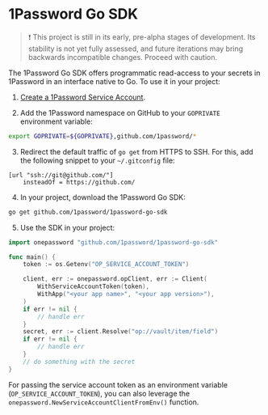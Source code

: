 # 1Password Go SDK

> ❗ This project is still in its early, pre-alpha stages of development. Its stability is not yet fully assessed, and future iterations may bring backwards incompatible changes. Proceed with caution.

The 1Password Go SDK offers programmatic read-access to your secrets in 1Password in an interface native to Go. To use it in your project:

1. [Create a 1Password Service Account](https://developer.1password.com/docs/service-accounts/get-started/#create-a-service-account).

2. Add the 1Password namespace on GitHub to your `GOPRIVATE` environment variable:

```bash
export GOPRIVATE=${GOPRIVATE},github.com/1password/*
```

3. Redirect the default traffic of `go get` from HTTPS to SSH. For this, add the following snippet to your `~/.gitconfig` file:

```
[url "ssh://git@github.com/"]
	insteadOf = https://github.com/
```

4. In your project, download the 1Password Go SDK:

```bash
go get github.com/1password/1password-go-sdk
```

5. Use the SDK in your project:

```go
import onepassword "github.com/1password/1password-go-sdk"

func main() {
    token := os.Getenv("OP_SERVICE_ACCOUNT_TOKEN")

    client, err := onepassword.opClient, err := Client(
        WithServiceAccountToken(token),
        WithApp("<your app name>", "<your app version>"),
    )
	if err != nil {
		// handle err
	}
	secret, err := client.Resolve("op://vault/item/field")
	if err != nil {
		// handle err
	}
	// do something with the secret
}
```
For passing the service account token as an environment variable (`OP_SERVICE_ACCOUNT_TOKEN`), you can also leverage the `onepassword.NewServiceAccountClientFromEnv()` function.
